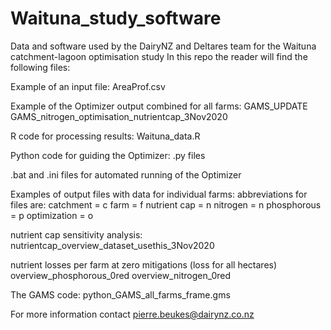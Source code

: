# Waituna_study_software
Data and software used by the DairyNZ and Deltares team for the Waituna catchment-lagoon optimisation study
In this repo the reader will find the following files:

Example of an input file:
  AreaProf.csv
  
Example of the Optimizer output combined for all farms:
  GAMS_UPDATE
  GAMS_nitrogen_optimisation_nutrientcap_3Nov2020
  
R code for processing results:
  Waituna_data.R
  
Python code for guiding the Optimizer:
  .py files
  
.bat and .ini files for automated running of the Optimizer

Examples of output files with data for individual farms:
  abbreviations for files are:
    catchment = c
    farm = f
    nutrient cap = n
    nitrogen = n
    phosphorous = p
    optimization = o
    
  nutrient cap sensitivity analysis:
    nutrientcap_overview_dataset_usethis_3Nov2020
    
  nutrient losses per farm at zero mitigations (loss for all hectares)
    overview_phosphorous_0red
    overview_nitrogen_0red
    
The GAMS code:
  python_GAMS_all_farms_frame.gms
  
For more information contact pierre.beukes@dairynz.co.nz
